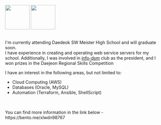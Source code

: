   <div>
    <img src = "https://user-images.githubusercontent.com/59428479/216511938-74c1f24a-3110-45aa-b825-a3effc3a2774.png" width="80">
    <img src = "https://user-images.githubusercontent.com/59428479/216511926-07df2da7-c5b6-4dc7-bc95-a5fbeaa7abf5.png" width="80">
  </div>

<br>

I'm currently attending Daedeok SW Meister High School and will graduate soon. <br>
I have experience in creating and operating web service servers for my school. Additionally, I was involved in [info-dsm](https://github.com/info-dsm) club as the president, and I won prizes in the Daejeon Regional Skills Competition

I have an interest in the following areas, but not limited to:
- Cloud Computing (AWS)
- Databases (Oracle, MySQL)
- Automation (Terraform, Ansible, ShellScript)

<br>
<br>
You can find more information in the link below
- https://bento.me/xlwdn98767
